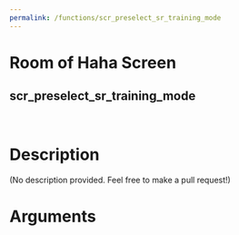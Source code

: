 ```yaml
---
permalink: /functions/scr_preselect_sr_training_mode
---
```

# Room of Haha Screen  
## scr_preselect_sr_training_mode  
&nbsp;  
# Description  
(No description provided. Feel free to make a pull request!) 
&nbsp;  
# Arguments


